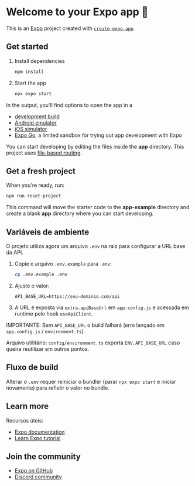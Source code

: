 # Welcome to your Expo app 👋

This is an [Expo](https://expo.dev) project created with [`create-expo-app`](https://www.npmjs.com/package/create-expo-app).

## Get started

1. Install dependencies

   ```bash
   npm install
   ```

2. Start the app

   ```bash
   npx expo start
   ```

In the output, you'll find options to open the app in a

- [development build](https://docs.expo.dev/develop/development-builds/introduction/)
- [Android emulator](https://docs.expo.dev/workflow/android-studio-emulator/)
- [iOS simulator](https://docs.expo.dev/workflow/ios-simulator/)
- [Expo Go](https://expo.dev/go), a limited sandbox for trying out app development with Expo

You can start developing by editing the files inside the **app** directory. This project uses [file-based routing](https://docs.expo.dev/router/introduction).

## Get a fresh project

When you're ready, run:

```bash
npm run reset-project
```

This command will move the starter code to the **app-example** directory and create a blank **app** directory where you can start developing.

## Variáveis de ambiente

O projeto utiliza agora um arquivo `.env` na raiz para configurar a URL base da API.

1. Copie o arquivo `.env.example` para `.env`:
   ```bash
   cp .env.example .env
   ```
2. Ajuste o valor:
   ```env
   API_BASE_URL=https://seu-dominio.com/api
   ```
3. A URL é exposta via `extra.apiBaseUrl` em `app.config.js` e acessada em runtime pelo hook `useApiClient`.

IMPORTANTE: Sem `API_BASE_URL` o build falhará (erro lançado em `app.config.js` / `environment.ts`).

Arquivo utilitário: `config/environment.ts` exporta `ENV.API_BASE_URL` caso queira reutilizar em outros pontos.

## Fluxo de build

Alterar o `.env` requer reiniciar o bundler (parar `npx expo start` e iniciar novamente) para refletir o valor no bundle.

## Learn more

Recursos úteis:

- [Expo documentation](https://docs.expo.dev/)
- [Learn Expo tutorial](https://docs.expo.dev/tutorial/introduction/)

## Join the community

- [Expo on GitHub](https://github.com/expo/expo)
- [Discord community](https://chat.expo.dev)
